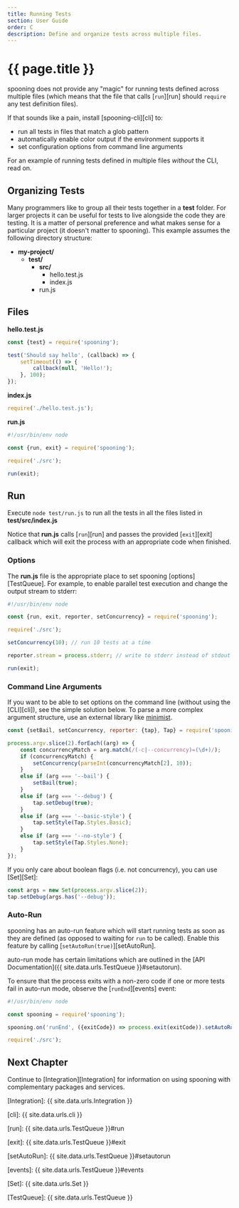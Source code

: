 ```yaml
---
title: Running Tests
section: User Guide
order: C
description: Define and organize tests across multiple files.
---
```


# {{ page.title }}

spooning does not provide any "magic" for running tests defined across multiple files
(which means that the file that calls [`run`][run] should `require` any test definition files).

If that sounds like a pain, install [spooning-cli][cli] to:

 - run all tests in files that match a glob pattern
 - automatically enable color output if the environment supports it
 - set configuration options from command line arguments

For an example of running tests defined in multiple files _without_ the CLI, read on. 

## Organizing Tests

Many programmers like to group all their tests together in a __test__ folder.
For larger projects it can be useful for tests to live alongside the code they are testing.
It is a matter of personal preference and what makes sense for a particular project
(it doesn't matter to spooning). This example assumes the following directory structure:

 - __my-project/__
   - __test/__
     - __src/__
       - hello.test.js
       - index.js
     - run.js

## Files
     
__hello.test.js__

```js
const {test} = require('spooning');

test('Should say hello', (callback) => {
    setTimeout(() => {
        callback(null, 'Hello!');
    }, 100);
});
```

__index.js__

```js
require('./hello.test.js');
```

__run.js__

```js
#!/usr/bin/env node

const {run, exit} = require('spooning');

require('./src');

run(exit);
```

## Run

Execute `node test/run.js` to run all the tests in all the files listed in __test/src/index.js__

Notice that __run.js__ calls [`run`][run] and passes the provided [`exit`][exit] callback which will exit the process with an
appropriate code when finished.

### Options

The __run.js__ file is the appropriate place to set spooning [options][TestQueue].
For example, to enable parallel test execution and change the output stream to stderr:

```js
#!/usr/bin/env node

const {run, exit, reporter, setConcurrency} = require('spooning');

require('./src');

setConcurrency(10); // run 10 tests at a time

reporter.stream = process.stderr; // write to stderr instead of stdout

run(exit);
```

### Command Line Arguments

If you want to be able to set options on the command line (without using the [CLI][cli]),
see the simple solution below.
To parse a more complex argument structure, use an external library like [minimist][minimist].

```js
const {setBail, setConcurrency, reporter: {tap}, Tap} = require('spooning');

process.argv.slice(2).forEach((arg) => {
    const concurrencyMatch = arg.match(/(-c|--concurrency)=(\d+)/);
    if (concurrencyMatch) {
        setConcurrency(parseInt(concurrencyMatch[2], 10));
    }
    else if (arg === '--bail') {
        setBail(true);
    }
    else if (arg === '--debug') {
        tap.setDebug(true);
    }
    else if (arg === '--basic-style') {
        tap.setStyle(Tap.Styles.Basic);
    }
    else if (arg === '--no-style') {
        tap.setStyle(Tap.Styles.None);
    }
});
```

If you only care about boolean flags (i.e. not concurrency), you can use [Set][Set]:

```js
const args = new Set(process.argv.slice(2));
tap.setDebug(args.has('--debug'));    
```

### Auto-Run

spooning has an auto-run feature which will start running tests as soon as they are defined
(as opposed to waiting for `run` to be called).
Enable this feature by calling [`setAutoRun(true)`][setAutoRun].

<div class="note" markdown="1">
auto-run mode has certain limitations which are outlined in the [API Documentation]({{ site.data.urls.TestQueue }}#setautorun).
</div>

To ensure that the process exits with a non-zero code if one or more tests fail in auto-run mode,
observe the [`runEnd`][events] event:

```js
#!/usr/bin/env node

const spooning = require('spooning');

spooning.on('runEnd', ({exitCode}) => process.exit(exitCode)).setAutoRun(true);

require('./src');
```

## Next Chapter

Continue to [Integration][Integration] for information on using spooning with complementary packages and services.


[minimist]: http://npmjs.com/package/minimist

[Integration]: {{ site.data.urls.Integration }}

[cli]: {{ site.data.urls.cli }}

[run]: {{ site.data.urls.TestQueue }}#run

[exit]: {{ site.data.urls.TestQueue }}#exit

[setAutoRun]: {{ site.data.urls.TestQueue }}#setautorun

[events]: {{ site.data.urls.TestQueue }}#events

[Set]: {{ site.data.urls.Set }}

[TestQueue]: {{ site.data.urls.TestQueue }}